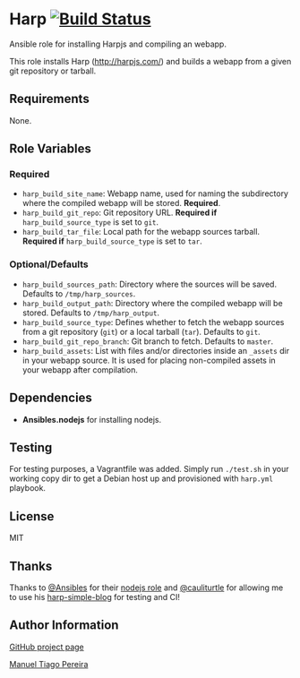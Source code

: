 # Harp [![Build Status](https://travis-ci.org/mtpereira/ansible-harp.svg)](https://travis-ci.org/mtpereira/ansible-harp)

Ansible role for installing Harpjs and compiling an webapp.

This role installs Harp (http://harpjs.com/) and builds a webapp from a given git repository or tarball.

## Requirements

None.

## Role Variables

### Required

* `harp_build_site_name`: Webapp name, used for naming the subdirectory where the compiled webapp will be stored. **Required**.
* `harp_build_git_repo`: Git repository URL. **Required if** `harp_build_source_type` is set to `git`.
* `harp_build_tar_file`: Local path for the webapp sources tarball. **Required if** `harp_build_source_type` is set to `tar`.

### Optional/Defaults

* `harp_build_sources_path`: Directory where the sources will be saved. Defaults to `/tmp/harp_sources`.
* `harp_build_output_path`: Directory where the compiled webapp will be stored. Defaults to `/tmp/harp_output`.
* `harp_build_source_type`: Defines whether to fetch the webapp sources from a git repository (`git`) or a local tarball (`tar`). Defaults to `git`.
* `harp_build_git_repo_branch`: Git branch to fetch. Defaults to `master`.
* `harp_build_assets`: List with files and/or directories inside an `_assets` dir in your webapp source. It is used for placing non-compiled assets in your webapp after compilation.

## Dependencies

* **Ansibles.nodejs** for installing nodejs.

## Testing

For testing purposes, a Vagrantfile was added. Simply run ```./test.sh``` in your working copy dir to get a Debian host up and provisioned with ```harp.yml``` playbook.

## License

MIT

## Thanks

Thanks to [@Ansibles](https://github.com/Ansibles) for their [nodejs role](https://galaxy.ansible.com/list#/roles/557) and [@cauliturtle](https://github.com/cauliturtle) for allowing me to use his [harp-simple-blog](https://github.com/cauliturtle/harp-simple-blog) for testing and CI!

## Author Information

[GitHub project page](https://github.com/mtpereira/ansible-harp)

[Manuel Tiago Pereira](http://mtpereira.github.io)


